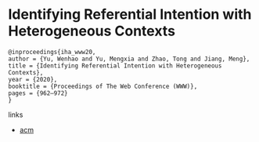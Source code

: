 # Identifying Referential Intention with Heterogeneous Contexts

```
@inproceedings{iha_www20,
author = {Yu, Wenhao and Yu, Mengxia and Zhao, Tong and Jiang, Meng},
title = {Identifying Referential Intention with Heterogeneous Contexts},
year = {2020},
booktitle = {Proceedings of The Web Conference (WWW)},
pages = {962–972}
}
```

links
- [acm](https://dl.acm.org/doi/abs/10.1145/3366423.3380175)
